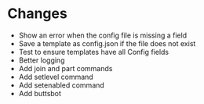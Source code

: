 # Changes
- Show an error when the config file is missing a field
- Save a template as config.json if the file does not exist
- Test to ensure templates have all Config fields
- Better logging
- Add join and part commands
- Add setlevel command
- Add setenabled command
- Add buttsbot
